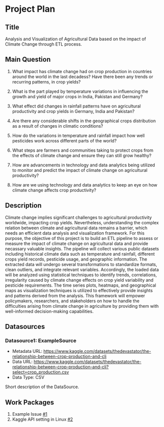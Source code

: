 # Project Plan

## Title
<!-- Give your project a short title. -->
Analysis and Visualization of Agricultural Data based on the impact of Climate Change through ETL process.


## Main Question

<!-- Think about one main question you want to answer based on the data. -->

1. What impact has climate change had on crop production in countries around the world in the last decadess? Have there been any trends or recurring patterns, in crop yields?

2. What is the part played by temperature variations in influencing the growth and yield of major crops in India, Pakistan and Germany?

3. What effect did changes in rainfall patterns have on agricultural productivity and crop yields in Germany, India and Pakistan?

4. Are there any considerable shifts in the geographical crops distribution as a result of changes in climatic conditions?

5. How do the variations in temperature and rainfall impact how well pesticides work across different parts of the world?

6. What steps are farmers and communities taking to protect crops from the effects of climate change and ensure they can still grow healthy?

7. How are advancements in technology and data analytics being utilized to monitor and predict the impact of climate change on agricultural productivity?

8. How are we using technology and data analytics to keep an eye on how climate change affects crop productivity?


## Description

<!-- Describe your data science project in max. 200 words. Consider writing about why and how you attempt it. -->

Climate change implies significant challenges to agricultural productivity worldwide, impacting crop yields. Nevertheless, understanding the complex relation between climate and agricultural data remains a barrier, which needs an efficient data analysis and visualization framework. For this purpose, the objective of this project is to build an ETL pipeline to assess or measure the impact of climate change on agricultural data and provide necassary valuable insights. The pipeline will collect various public datasets including historical climate data such as temperature and rainfall, different crops yield records, pesticide usage, and geographic information. The extracted data will undergo several transformations to standardize formats, clean outliers, and integrate relevant variables. Accordingly, the loaded data will be analyzed using statistical techniques to identify trends, correlations, irregularity caused by climate change effects on crop yield variability and pesticide requirements. The time series plots, heatmaps, and geographical maps as visualization techniques is utilized to effectively provide insights and patterns derived from the analysis. This framework will empower policymakers, researchers, and stakeholders on how to handle the difficulties arising from climate change in agriculture by providing them with well-informed decision-making capabilities.


## Datasources

<!-- Describe each datasources you plan to use in a section. Use the prefic "DatasourceX" where X is the id of the datasource. -->

### Datasource1: ExampleSource
* Metadata URL: https://www.kaggle.com/datasets/thedevastator/the-relationship-between-crop-production-and-cli
* Data URL: https://www.kaggle.com/datasets/thedevastator/the-relationship-between-crop-production-and-cli?select=crop_production.csv
* Data Type: CSV

Short description of the DataSource.

## Work Packages

<!-- List of work packages ordered sequentially, each pointing to an issue with more details. -->

1. Example Issue [#1][i1]
2. Kaggle API setting in Linux [#2][i2]

[i1]: https://github.com/jvalue/made-template/issues/1
[i2]: https://github.com/ZeeshanAhmed13/made-template-23432274/issues/3
